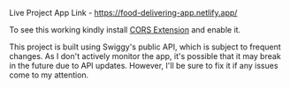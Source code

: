 Live Project App Link - https://food-delivering-app.netlify.app/

To see this working kindly install <a href="https://chrome.google.com/webstore/detail/allow-cors-access-control/lhobafahddgcelffkeicbaginigeejlf" target="_blank">CORS Extension</a> and enable it.

This project is built using Swiggy's public API, which is subject to frequent changes. As I don't actively monitor the app, it's possible that it may break in the future due to API updates. However, I'll be sure to fix it if any issues come to my attention.
